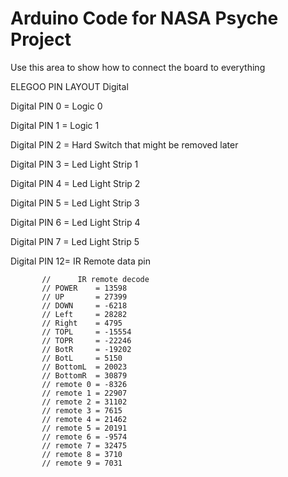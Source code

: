 # Arduino Code for NASA Psyche Project

Use this area to show how to connect the board to everything

ELEGOO PIN LAYOUT        Digital

Digital PIN 0 = Logic 0

Digital PIN 1 = Logic 1

Digital PIN 2 = Hard Switch that might be removed later

Digital PIN 3 = Led Light Strip 1

Digital PIN 4 = Led Light Strip 2

Digital PIN 5 = Led Light Strip 3

Digital PIN 6 = Led Light Strip 4

Digital PIN 7 = Led Light Strip 5

Digital PIN 12= IR Remote data pin



           //      IR remote decode
           // POWER    = 13598
           // UP       = 27399
           // DOWN     = -6218
           // Left     = 28282
           // Right    = 4795
           // TOPL     = -15554
           // TOPR     = -22246
           // BotR     = -19202
           // BotL     = 5150
           // BottomL  = 20023
           // BottomR  = 30879
           // remote 0 = -8326
           // remote 1 = 22907
           // remote 2 = 31102
           // remote 3 = 7615
           // remote 4 = 21462
           // remote 5 = 20191
           // remote 6 = -9574
           // remote 7 = 32475
           // remote 8 = 3710
           // remote 9 = 7031
